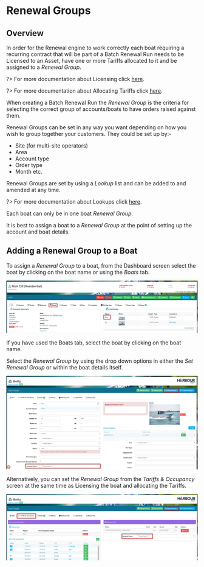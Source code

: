 # Renewal Groups #

## Overview

In order for the Renewal engine to work correctly each boat requiring a recurring contract that will be part of a Batch Renewal Run needs to be Licensed to an Asset, have one or more Tariffs allocated to it and be assigned to a *Renewal Group*.  

?> For more documentation about Licensing click [here](Renewals/Licensing.md).

?> For more documentation about Allocating Tariffs click [here](Renewals/AllocatedTariffs.md).

When creating a Batch Renewal Run the *Renewal Group* is the criteria for selecting the correct group of accounts/boats to have orders raised against them.  

Renewal Groups can be set in any way you want depending on how you wish to group together your customers.  They could be set up by:-

- Site (for multi-site operators)
- Area
- Account type
- Order type
- Month etc. 

Renewal Groups are set by using a *Lookup* list and can be added to and amended at any time.

?> For more documentation about Lookups click [here](Administration/Lookups.md).

Each boat can only be in one boat *Renewal Group*.  

It is best to assign a boat to a *Renewal Group* at the point of setting up the account and boat details.

## Adding a Renewal Group to a Boat

To assign a *Renewal Group* to a boat, from the Dashboard screen select the boat by clicking on the boat name or using the *Boats* tab.

![image-20200106115405932](image-20200106115405932.png)

If you have used the Boats tab, select the boat by clicking on the boat name.

Select the *Renewal Group* by using the drop down options in either the *Set Renewal Group* or within the boat details itself.  

![image-20200106115831750](image-20200106115831750.png)

Alternatively, you can set the *Renewal Group* from the *Tariffs & Occupancy* screen at the same time as Licensing the boat and allocating the Tariffs. 

![image-20200106115957476](image-20200106115957476.png)